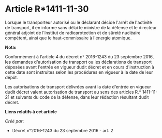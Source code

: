 # Article R*1411-11-30

Lorsque le transporteur autorisé ou le déclarant décide l'arrêt de l'activité de transport, il en informe sans délai le
ministre de la défense et le directeur général adjoint de l'Institut de radioprotection et de sûreté nucléaire compétent,
ainsi que le haut-commissaire à l'énergie atomique.

**Nota:**

Conformément à l'article 4 du décret n° 2016-1243 du 23 septembre 2016, les demandes d'autorisation de transport ou les
déclarations de transport déposées avant l'entrée en vigueur dudit décret et en cours d'instruction à cette date sont
instruites selon les procédures en vigueur à la date de leur dépôt.

Les autorisations de transport délivrées avant la date d'entrée en vigueur dudit décret valent autorisation de transport au
sens des articles R.* 1411-11-21 et suivants du code de la défense, dans leur rédaction résultant dudit décret.

**Liens relatifs à cet article**

_Créé par_:

  - Décret n°2016-1243 du 23 septembre 2016 - art. 2
